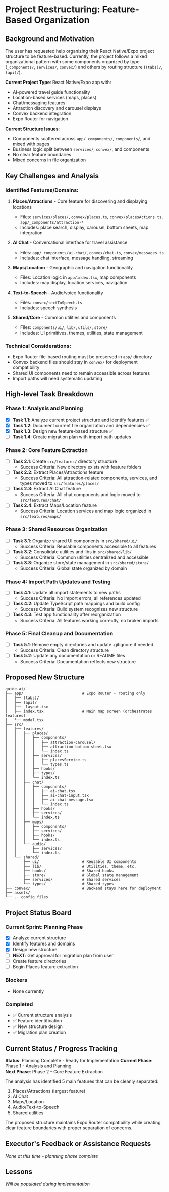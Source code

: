 # Project Restructuring: Feature-Based Organization

## Background and Motivation

The user has requested help organizing their React Native/Expo project structure to be feature-based. Currently, the project follows a mixed organizational pattern with some components organized by type (`_components/`, `services/`, `convex/`) and others by routing structure (`(tabs)/`, `(api)/`).

**Current Project Type**: React Native/Expo app with:

- AI-powered travel guide functionality
- Location-based services (maps, places)
- Chat/messaging features
- Attraction discovery and carousel displays
- Convex backend integration
- Expo Router for navigation

**Current Structure Issues**:

- Components scattered across `app/_components/`, `components/`, and mixed with pages
- Business logic split between `services/`, `convex/`, and components
- No clear feature boundaries
- Mixed concerns in file organization

## Key Challenges and Analysis

### Identified Features/Domains:

1. **Places/Attractions** - Core feature for discovering and displaying locations

   - Files: `services/places/`, `convex/places.ts`, `convex/placesActions.ts`, `app/_components/attraction-*`
   - Includes: place search, display, carousel, bottom sheets, map integration

2. **AI Chat** - Conversational interface for travel assistance

   - Files: `app/_components/ai-chat/`, `convex/chat.ts`, `convex/messages.ts`
   - Includes: chat interface, message handling, streaming

3. **Maps/Location** - Geographic and navigation functionality

   - Files: Location logic in `app/index.tsx`, map components
   - Includes: map display, location services, navigation

4. **Text-to-Speech** - Audio/voice functionality

   - Files: `convex/textToSpeech.ts`
   - Includes: speech synthesis

5. **Shared/Core** - Common utilities and components
   - Files: `components/ui/`, `lib/`, `utils/`, `store/`
   - Includes: UI primitives, themes, utilities, state management

### Technical Considerations:

- Expo Router file-based routing must be preserved in `app/` directory
- Convex backend files should stay in `convex/` for deployment compatibility
- Shared UI components need to remain accessible across features
- Import paths will need systematic updating

## High-level Task Breakdown

### Phase 1: Analysis and Planning

- [x] **Task 1.1**: Analyze current project structure and identify features ✅
- [x] **Task 1.2**: Document current file organization and dependencies ✅
- [x] **Task 1.3**: Design new feature-based structure ✅
- [ ] **Task 1.4**: Create migration plan with import path updates

### Phase 2: Core Feature Extraction

- [ ] **Task 2.1**: Create `src/features/` directory structure
  - Success Criteria: New directory exists with feature folders
- [ ] **Task 2.2**: Extract Places/Attractions feature
  - Success Criteria: All attraction-related components, services, and types moved to `src/features/places/`
- [ ] **Task 2.3**: Extract AI Chat feature
  - Success Criteria: All chat components and logic moved to `src/features/chat/`
- [ ] **Task 2.4**: Extract Maps/Location feature
  - Success Criteria: Location services and map logic organized in `src/features/maps/`

### Phase 3: Shared Resources Organization

- [ ] **Task 3.1**: Organize shared UI components in `src/shared/ui/`
  - Success Criteria: Reusable components accessible to all features
- [ ] **Task 3.2**: Consolidate utilities and libs in `src/shared/lib/`
  - Success Criteria: Common utilities centralized and accessible
- [ ] **Task 3.3**: Organize store/state management in `src/shared/store/`
  - Success Criteria: Global state organized by domain

### Phase 4: Import Path Updates and Testing

- [ ] **Task 4.1**: Update all import statements to new paths
  - Success Criteria: No import errors, all references updated
- [ ] **Task 4.2**: Update TypeScript path mappings and build config
  - Success Criteria: Build system recognizes new structure
- [ ] **Task 4.3**: Test app functionality after reorganization
  - Success Criteria: All features working correctly, no broken imports

### Phase 5: Final Cleanup and Documentation

- [ ] **Task 5.1**: Remove empty directories and update .gitignore if needed
  - Success Criteria: Clean directory structure
- [ ] **Task 5.2**: Update any documentation or README files
  - Success Criteria: Documentation reflects new structure

## Proposed New Structure

```
guide-ai/
├── app/                          # Expo Router - routing only
│   ├── (tabs)/
│   ├── (api)/
│   ├── _layout.tsx
│   ├── index.tsx                 # Main map screen (orchestrates features)
│   └── modal.tsx
├── src/
│   ├── features/
│   │   ├── places/
│   │   │   ├── components/
│   │   │   │   ├── attraction-carousel/
│   │   │   │   ├── attraction-bottom-sheet.tsx
│   │   │   │   └── index.ts
│   │   │   ├── services/
│   │   │   │   ├── placesService.ts
│   │   │   │   └── types.ts
│   │   │   ├── hooks/
│   │   │   ├── types/
│   │   │   └── index.ts
│   │   ├── chat/
│   │   │   ├── components/
│   │   │   │   ├── ai-chat.tsx
│   │   │   │   ├── ai-chat-input.tsx
│   │   │   │   ├── ai-chat-message.tsx
│   │   │   │   └── index.ts
│   │   │   ├── hooks/
│   │   │   ├── services/
│   │   │   └── index.ts
│   │   ├── maps/
│   │   │   ├── components/
│   │   │   ├── services/
│   │   │   ├── hooks/
│   │   │   └── index.ts
│   │   └── audio/
│   │       ├── services/
│   │       └── index.ts
│   └── shared/
│       ├── ui/                   # Reusable UI components
│       ├── lib/                  # Utilities, theme, etc.
│       ├── hooks/                # Shared hooks
│       ├── store/                # Global state management
│       ├── services/             # Shared services
│       └── types/                # Shared types
├── convex/                       # Backend stays here for deployment
├── assets/
└── ...config files
```

## Project Status Board

### Current Sprint: Planning Phase

- [x] Analyze current structure
- [x] Identify features and domains
- [x] Design new structure
- [ ] **NEXT**: Get approval for migration plan from user
- [ ] Create feature directories
- [ ] Begin Places feature extraction

### Blockers

- None currently

### Completed

- ✅ Current structure analysis
- ✅ Feature identification
- ✅ New structure design
- ✅ Migration plan creation

## Current Status / Progress Tracking

**Status**: Planning Complete - Ready for Implementation
**Current Phase**: Phase 1 - Analysis and Planning  
**Next Phase**: Phase 2 - Core Feature Extraction

The analysis has identified 5 main features that can be cleanly separated:

1. Places/Attractions (largest feature)
2. AI Chat
3. Maps/Location
4. Audio/Text-to-Speech
5. Shared utilities

The proposed structure maintains Expo Router compatibility while creating clear feature boundaries with proper separation of concerns.

## Executor's Feedback or Assistance Requests

_None at this time - planning phase complete_

## Lessons

_Will be populated during implementation_
